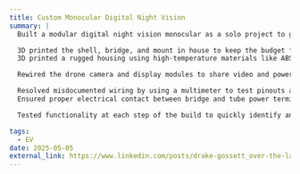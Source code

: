 ```yaml
---
title: Custom Monocular Digital Night Vision
summary: |
  Built a modular digital night vision monocular as a solo project to gain experience with soldering and explore whether a professional PVS-14 would be worth the investment.

  3D printed the shell, bridge, and mount in house to keep the budget for the project to a minimum.
  3D printed a rugged housing using high-temperature materials like ABS to hold a drone camera and a small eye-mounted display, which were repurposed from off-the-shelf components.

  Rewired the drone camera and display modules to share video and power signals using a custom harness, powered by a 5V battery bank with an integrated on/off switch.

  Resolved misdocumented wiring by using a multimeter to test pinouts and rewire connections. 
  Ensured proper electrical contact between bridge and tube power terminals and components.

  Tested functionality at each step of the build to quickly identify and fix issues, resulting in a fully working prototype that has inspired further electronics and optics projects.

tags:
  - EV
date: 2025-05-05
external_link: https://www.linkedin.com/posts/drake-gossett_over-the-last-few-months-i-built-a-digital-activity-7328434941136953345-idig?utm_source=share&utm_medium=member_desktop&rcm=ACoAAFL6BmkBzadF97zKKB-uaytL63YfQfYa-04
---
```

